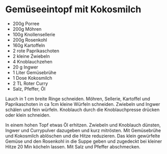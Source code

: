 Gemüseeintopf mit Kokosmilch
============================

* 200g Porree
* 200g Möhren
* 100g Knollensellerie
* 200g Rosenkohl
* 160g Kartoffeln
* 2 rote Paprikaschoten
* 2 kleine Zwiebeln
* 4 Knoblauchzehen
* 20 g Ingwer
* 1 Liter Gemüsebrühe
* 1 Dose Kokosmilch
* 2 TL Roter Curry
* Salz, Pfeffer, Öl

Lauch in 1 cm breite Ringe schneiden. Möhren, Sellerie, Kartoffel und Paprikaschoten in ca 1cm kleine Würfeln schneiden. Zwiebeln und Ingwer schälen und fein würfeln. Knoblauch durch die Knoblauchpresse drücken oder klein schneiden.

In einem hohen Topf etwas Öl erhitzen. Zwiebeln und Knoblauch dünsten, Ingwer und Currypulver dazugeben und kurz mitrösten. Mit Gemüsebrühe und Kokosmilch ablöschen und die Hitze reduzieren. Das klein gewürfelte Gemüse und den Rosenkohl in die Suppe geben und zugedeckt bei kleiner Hitze 20 Min  köcheln lassen. Mit Salz und Pfeffer abschmecken.